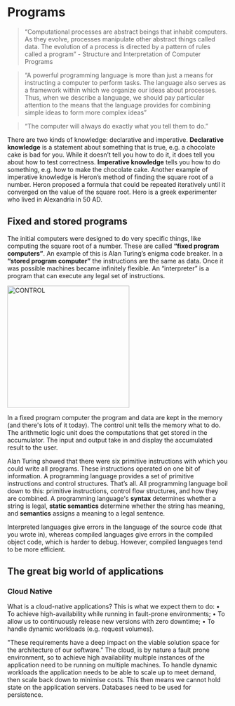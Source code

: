 # Programs

> “Computational processes are abstract beings that inhabit computers. As they evolve, processes manipulate other abstract things called data. The evolution of a process is directed by a pattern of rules called a program” - Structure and Interpretation of Computer Programs

> “A powerful programming language is more than just a means for instructing a computer to perform tasks. The language also serves as a framework within which we organize our ideas about processes. Thus, when we describe a language, we should pay particular attention to the means that the language provides for combining simple ideas to form more complex ideas”

> “The computer will always do exactly what you tell them to do.”

There are two kinds of knowledge: declarative and imperative. **Declarative knowledge** is a statement about something that is true, e.g. a chocolate cake is bad for you. While it doesn’t tell you how to do it, it does tell you about how to test correctness. **Imperative knowledge** tells you how to do something, e.g. how to make the chocolate cake. Another example of imperative knowledge is Heron’s method of finding the square root of a number. Heron proposed a formula that could be repeated iteratively until it converged on the value of the square root. Hero is a greek experimenter who lived in Alexandria in 50 AD.

## Fixed and stored programs

The initial computers were designed to do very specific things, like computing the square root of a number. These are called **“fixed program computers”**. An example of this is Alan Turing’s enigma code breaker. In a **“stored program computer”** the instructions are the same as data. Once it was possible machines became infinitely flexible. An “interpreter” is a program that can execute any legal set of instructions.

<img width="278" alt="CONTROL" src="https://user-images.githubusercontent.com/3966076/193446505-27616bb7-9e0c-4b38-acea-cf980a6f3ddd.png">

In a fixed program computer the program and data are kept in the memory (and there's lots of it today). The control unit tells the memory what to do. The arithmetic logic unit does the computations that get stored in the accumulator. The input and output take in and display the accumulated result to the user.

Alan Turing showed that there were six primitive instructions with which you could write all programs. These instructions operated on one bit of information. A programming language provides a set of primitive instructions and control structures. That’s all. All programming language boil down to this: primitive instructions, control flow structures, and how they are combined. A programming language's **syntax** determines whether a string is legal, **static semantics** determine whether the string has meaning, and **semantics** assigns a meaning to a legal sentence.

Interpreted languages give errors in the language of the source code (that you wrote in), whereas compiled languages give errors in the compiled object code, which is harder to debug. However, compiled languages tend to be more efficient.

## The great big world of applications

### Cloud Native

What is a cloud-native applications? This is what we expect them to do:
• To achieve high-availability while running in fault-prone environments;
• To allow us to continuously release new versions with zero downtime;
• To handle dynamic workloads (e.g. request volumes).

"These requirements have a deep impact on the viable solution space for the architecture of our software." The cloud, is by nature a fault prone environment, so to achieve high availability multiple instances of the application need to be running on multiple machines. To handle dynamic workloads the application needs to be able to scale up to meet demand, then scale back down to minimise costs. This then means we cannot hold state on the application servers. Databases need to be used for persistence.
